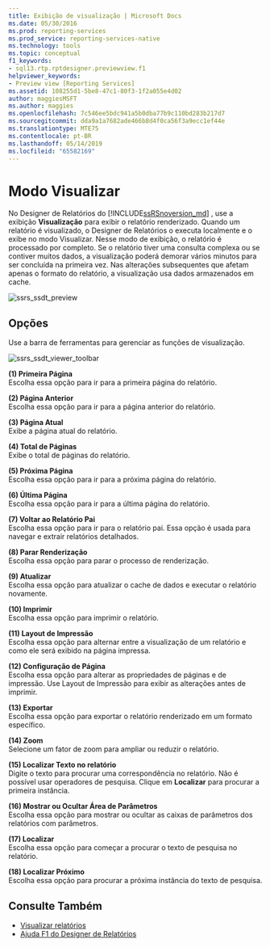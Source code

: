 ```yaml
---
title: Exibição de visualização | Microsoft Docs
ms.date: 05/30/2016
ms.prod: reporting-services
ms.prod_service: reporting-services-native
ms.technology: tools
ms.topic: conceptual
f1_keywords:
- sql13.rtp.rptdesigner.previewview.f1
helpviewer_keywords:
- Preview view [Reporting Services]
ms.assetid: 108255d1-5be8-47c1-80f3-1f2a055e4d02
author: maggiesMSFT
ms.author: maggies
ms.openlocfilehash: 7c546ee5bdc941a5b0dba77b9c110bd283b217d7
ms.sourcegitcommit: dda9a1a7682ade466b8d4f0ca56f3a9ecc1ef44e
ms.translationtype: MTE75
ms.contentlocale: pt-BR
ms.lasthandoff: 05/14/2019
ms.locfileid: "65582169"
---
```

# <a name="preview-view"></a>Modo Visualizar
No Designer de Relatórios do [!INCLUDE[ssRSnoversion_md](../../includes/ssrsnoversion-md.md)] , use a exibição **Visualização** para exibir o relatório renderizado. Quando um relatório é visualizado, o Designer de Relatórios o executa localmente e o exibe no modo Visualizar. Nesse modo de exibição, o relatório é processado por completo. Se o relatório tiver uma consulta complexa ou se contiver muitos dados, a visualização poderá demorar vários minutos para ser concluída na primeira vez. Nas alterações subsequentes que afetam apenas o formato do relatório, a visualização usa dados armazenados em cache.

  ![ssrs_ssdt_preview](../../reporting-services/media/ssrs-ssdt-preview.png)  
## <a name="options"></a>Opções  
 Use a barra de ferramentas para gerenciar as funções de visualização.  

![ssrs_ssdt_viewer_toolbar](../../reporting-services/tools/media/ssrs-ssdt-viewer-toolbar.png)

 **(1) Primeira Página**  
 Escolha essa opção para ir para a primeira página do relatório.  
  
 **(2) Página Anterior**  
 Escolha essa opção para ir para a página anterior do relatório.  
  
 **(3) Página Atual**  
 Exibe a página atual do relatório.  
  
 **(4) Total de Páginas**  
 Exibe o total de páginas do relatório.  
  
 **(5) Próxima Página**  
 Escolha essa opção para ir para a próxima página do relatório.  
  
 **(6) Última Página**  
 Escolha essa opção para ir para a última página do relatório.  
  
 **(7) Voltar ao Relatório Pai**  
 Escolha essa opção para ir para o relatório pai. Essa opção é usada para navegar e extrair relatórios detalhados.  
  
 **(8) Parar Renderização**  
 Escolha essa opção para parar o processo de renderização.  
  
 **(9) Atualizar**  
 Escolha essa opção para atualizar o cache de dados e executar o relatório novamente.  
  
 **(10) Imprimir**  
 Escolha essa opção para imprimir o relatório.  
  
 **(11) Layout de Impressão**  
 Escolha essa opção para alternar entre a visualização de um relatório e como ele será exibido na página impressa.  
  
 **(12) Configuração de Página**  
 Escolha essa opção para alterar as propriedades de páginas e de impressão. Use Layout de Impressão para exibir as alterações antes de imprimir.  
  
 **(13) Exportar**  
 Escolha essa opção para exportar o relatório renderizado em um formato específico.  
  
 **(14) Zoom**  
 Selecione um fator de zoom para ampliar ou reduzir o relatório.  
  
 **(15) Localizar Texto no relatório**  
 Digite o texto para procurar uma correspondência no relatório. Não é possível usar operadores de pesquisa. Clique em **Localizar** para procurar a primeira instância.  

 **(16) Mostrar ou Ocultar Área de Parâmetros**  
 Escolha essa opção para mostrar ou ocultar as caixas de parâmetros dos relatórios com parâmetros.
 
 **(17) Localizar**  
 Escolha essa opção para começar a procurar o texto de pesquisa no relatório.  
  
 **(18) Localizar Próximo**  
 Escolha essa opção para procurar a próxima instância do texto de pesquisa.  
  
## <a name="see-also"></a>Consulte Também  
+ [Visualizar relatórios](../../reporting-services/reports/previewing-reports.md)
+ [Ajuda F1 do Designer de Relatórios](../../reporting-services/tools/report-designer-f1-help.md)  
  
  
